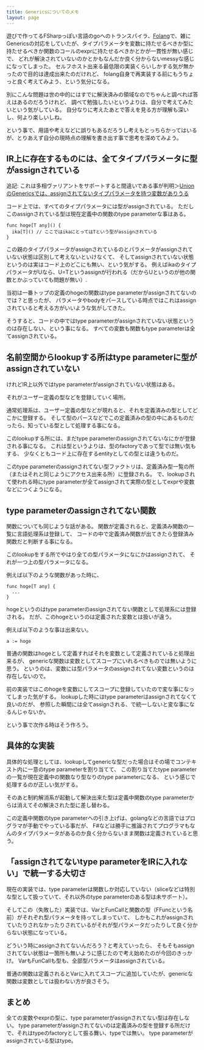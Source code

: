 ```yaml
---
title: Genericsについてのメモ
layout: page
---
```

遊びで作ってるFSharpっぽい言語のgoへのトランスパイラ、[Folang](https://karino2.github.io/RandomThoughts/Folang)で、雑にGenericsの対応をしていたが、タイプパラメータを変数に持たせるべきか型に持たせるべきか関数のコールのexprに持たせるべきかとかが一貫性が無い感じで、
どれが解決されていないのかとかもなんだか良く分からないmessyな感じになってしまった。
セルフホスト出来る最低限の実装くらいしかする気が無かったので目的は達成出来たのだけれど、
folang自身で再実装する前にもうちょっと良く考えてみよう、という気分になる。

別にこんな問題は世の中的にはすでに解決済みの領域なのでちゃんと調べれば答えはあるのだろうけれど、
調べて勉強したいというよりは、自分で考えてみたいという気がしている。
自分なりに考えたあとで答えを見る方が理解も深いし、何より楽しいしね。

という事で、用語や考えなどに誤りもあるだろうし考えもとっちらかってはいるが、とりあえず自分の現時点の理解を書き出す事で思考を深めてみよう。

## IR上に存在するものには、全てタイプパラメータに型がassignされている

追記: これは多相ヴァリアントをサポートすると間違いである事が判明＞[UnionのGenericsでは、assignされてないタイプパラメータを持つ変数がありうる](https://karino2.github.io/2025/03/01/non_assigned_type_param_on_union.html)

コード上では、すべてのタイプパラメータには型がassignされている。
ただしこのassignされている型は現在定義中の関数のtype parameterな事はある。

```
func hoge[T any]() {
  ika[T]() // ここではikaにとってはTという型がassignされている
}
```

この親のタイプパラメータがassignされているのとパラメータがassignされていない状態は区別して考えないといけなくて、
そしてassignされていない状態というのは実はコード上のどこにも無い、という気がする。
例えばikaのタイプパラメータがUなら、U=Tというassignが行われる（だからUというのが他の関数とかぶっていても問題が無い）.

当初は一番トップの定義のhogeの関数はtype parameterがassignされてないのでは？と思ったが、
パラメータやbodyをパースしている時点ではこれはassignされていると考える方がいいような気がしてきた。

そうすると、コードの中ではtype parameterがassignされていない状態というのは存在しない、という事になる。
すべての変数も関数もtype parameterは全てassignされている。

## 名前空間からlookupする所はtype parameterに型がassignされていない

けれどIR上以外ではtype parameterがassignされていない状態はある。

それがユーザー定義の型などを登録していく場所。

通常処理系は、ユーザー定義の型などが現れると、それを定義済みの型としてどこかに登録する。
そして型のパースなどでこの定義済みの型の中にあるものだったら、知っている型として処理する事になる。

このlookupする所には、まだtype parameterのassignされてないなにかが登録される事になる。
これは型というよりは、型のfactoryであって型では無い気もする、
少なくともコード上に存在するentityとしての型とは違うものだ。

このtype parameterのassignされてない型ファクトリは、定義済み型一覧の所（またはそれと同じようにアクセス出来る所）に登録される。
で、lookupされて使われる時にtype parameterが全てassignされて実際の型としてexprや変数などにつくようになる。

## type parameterのassignされてない関数

関数についても同じような話がある。
関数が定義されると、定義済み関数の一覧に言語処理系は登録して、
コードの中で定義済み関数が出てきたら登録済み関数だと判断する事になる。

このlookupをする所でやはり全ての型パラメータになにかはassignされて、
それが一つ上の型パラメータになる。

例えば以下のような関数があった時に、

```
func hoge[T any] {
  ...
}
```

hogeというのはtype parameterのassignされてない関数として処理系には登録される。
だが、このhogeというのは定義された変数とは扱いが違う。

例えば以下のような事は出来ない。

```
a := hoge
```

普通の関数はhogeとして定義すればそれを変数として定義されていると処理出来るが、
genericな関数は変数としてスコープにいれるべきものでは無いように思う。
というのは、変数には型パラメータのassignされてない変数というのは存在しないので。

前の実装ではこのhogeを変数にしてスコープに登録していたので変な事になってしまった気がする。
lookupした時にはtype parameterはassignされてなくて良いのだが、
参照した瞬間には全てassignされる、で統一しないと変な事になるんじゃないか。

という事で次作る時はそう作ろう。

## 具体的な実装

具体的な処理としては、lookupしてgenericな型だった場合はその場でコンテキスト内に一意のtype parameterを割り当てて、
この割り当てたtype parameterの一覧が現在定義中の関数なり型なりのtype parameterになる、
という感じで処理するのが正しい気がする。

そのあと制約解消系が起動して解決出来た型は定義中関数のtype parameterからは消えてその解決された型に差し替わる。

この定義中関数のtype parameterへの引き上げは、golangなどの言語ではプログラマが手動でやっている事だが、
F#などは勝手に推論されてプログラマもなんのタイプパラメータがあるのか良く分からないまま関数は定義されていると思う。

## 「assignされてないtype parameterをIRに入れない」で統一する大切さ

現在の実装では、type parameterは関数しか対応していない（sliceなどは特別な型として扱っていて、それ以外のtype parameterのある型は未サポート）。

そしてこの（失敗した）実装では、VarとFunCallと関数の型（FFuncという名前）がそれぞれ型パラメータを持ってしまっていて、
しかもこれがassignされていたりされなかったりされているがそれが型パラメータだったりして良く分からない状態になっている。

どういう時にassignされてないんだろう？と考えていったら、
そもそもassignされてない状態は一箇所も無いように感じたので考え始めたのが今回のきっかけ。
VarもFunCallも型も、全部型パラメータはassignされている。

普通の関数は定義されるとVarに入れてスコープに追加していたが、genericな関数は変数としては扱わない方が良さそう。

## まとめ

全ての変数やexprの型に、type parameterがassignされてない型は存在しない。
type parameterがassignされてないのは定義済みの型を登録する所だけで、それはtypeのfactoryとして振る舞い、typeでは無い。
type parameterがassignされている型はtype。